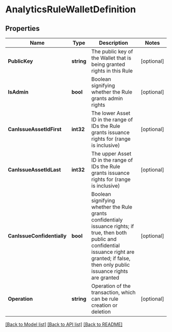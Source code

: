 # AnalyticsRuleWalletDefinition

## Properties
Name | Type | Description | Notes
------------ | ------------- | ------------- | -------------
**PublicKey** | **string** | The public key of the Wallet that is being granted rights in this Rule | [optional] 
**IsAdmin** | **bool** | Boolean signifying whether the Rule grants admin rights | [optional] 
**CanIssueAssetIdFirst** | **int32** | The lower Asset ID in the range of IDs the Rule grants issuance rights for (range is inclusive) | [optional] 
**CanIssueAssetIdLast** | **int32** | The upper Asset ID in the range of IDs the Rule grants issuance rights for (range is inclusive) | [optional] 
**CanIssueConfidentially** | **bool** | Boolean signifying whether the Rule grants confidentialy issuance rights; if true, then both public and confidential issuance right are granted; if false, then only public issuance rights are granted | [optional] 
**Operation** | **string** | Operation of the transaction, which can be rule creation or deletion | [optional] 

[[Back to Model list]](../README.md#documentation-for-models) [[Back to API list]](../README.md#documentation-for-api-endpoints) [[Back to README]](../README.md)


